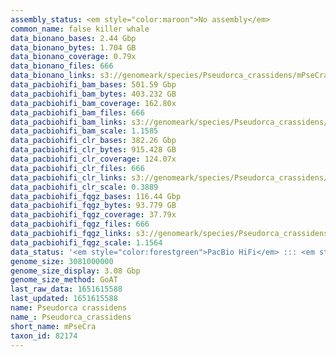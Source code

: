 ```yaml
---
assembly_status: <em style="color:maroon">No assembly</em>
common_name: false killer whale
data_bionano_bases: 2.44 Gbp
data_bionano_bytes: 1.704 GB
data_bionano_coverage: 0.79x
data_bionano_files: 666
data_bionano_links: s3://genomeark/species/Pseudorca_crassidens/mPseCra1/genomic_data/bionano/<br>
data_pacbiohifi_bam_bases: 501.59 Gbp
data_pacbiohifi_bam_bytes: 403.232 GB
data_pacbiohifi_bam_coverage: 162.80x
data_pacbiohifi_bam_files: 666
data_pacbiohifi_bam_links: s3://genomeark/species/Pseudorca_crassidens/mPseCra1/genomic_data/pacbio_hifi/<br>
data_pacbiohifi_bam_scale: 1.1585
data_pacbiohifi_clr_bases: 382.26 Gbp
data_pacbiohifi_clr_bytes: 915.428 GB
data_pacbiohifi_clr_coverage: 124.07x
data_pacbiohifi_clr_files: 666
data_pacbiohifi_clr_links: s3://genomeark/species/Pseudorca_crassidens/mPseCra1/genomic_data/pacbio_hifi/<br>
data_pacbiohifi_clr_scale: 0.3889
data_pacbiohifi_fqgz_bases: 116.44 Gbp
data_pacbiohifi_fqgz_bytes: 93.779 GB
data_pacbiohifi_fqgz_coverage: 37.79x
data_pacbiohifi_fqgz_files: 666
data_pacbiohifi_fqgz_links: s3://genomeark/species/Pseudorca_crassidens/mPseCra1/genomic_data/pacbio_hifi/<br>
data_pacbiohifi_fqgz_scale: 1.1564
data_status: '<em style="color:forestgreen">PacBio HiFi</em> ::: <em style="color:forestgreen">Bionano</em>'
genome_size: 3081000000
genome_size_display: 3.08 Gbp
genome_size_method: GoAT
last_raw_data: 1651615588
last_updated: 1651615588
name: Pseudorca crassidens
name_: Pseudorca_crassidens
short_name: mPseCra
taxon_id: 82174
---
```

